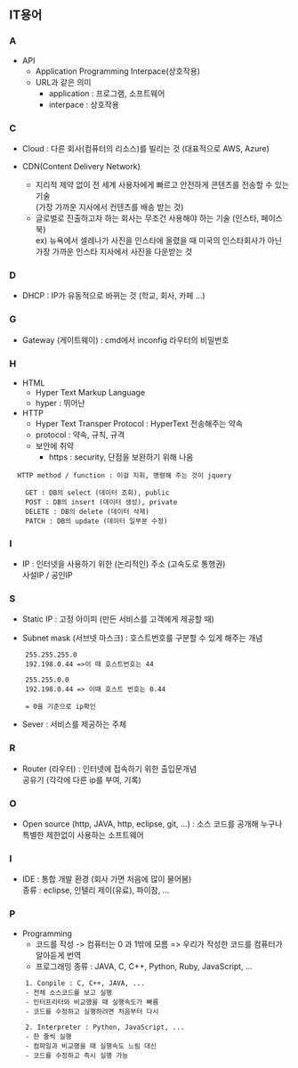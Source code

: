 ## IT용어

### A
- API
  - Application Programming Interpace(상호작용)
  - URL과 같은 의미
    - application : 프로그램, 소프트웨어
    - interpace : 상호작용
### C
- Cloud : 다른 회사(컴퓨터의 리소스)를 빌리는 것 (대표적으로 AWS, Azure)

- CDN(Content Delivery Network)
  - 지리적 제약 없이 전 세계 사용자에게 빠르고 안전하게 콘텐츠를 전송할 수 있는 기술  
(가장 가까운 지사에서 컨텐츠를 배송 받는 것)  
  - 글로벌로 진출하고자 하는 회사는 무조건 사용해야 하는 기술 (인스타, 페이스북)  
    ex) 뉴욕에서 셀레나가 사진을 인스타에 올렸을 때
    미국의 인스타회사가 아닌 가장 가까운 인스타 지사에서 사진을 다운받는 것

### D
- DHCP : IP가 유동적으로 바뀌는 것 (학교, 회사, 카페 ...)

### G
- Gateway (게이트웨이) : cmd에서 inconfig 라우터의 비밀번호  

### H
- HTML 
  - Hyper Text Markup Language
  - hyper : 뛰어난
- HTTP 
  - Hyper Text Transper Protocol : HyperText 전송해주는 약속
  - protocol : 약속, 규칙, 규격
  - 보안에 취약
    - https : security, 단점을 보완하기 위해 나옴
```
  HTTP method / function : 이걸 지휘, 명령해 주는 것이 jquery

    GET : DB의 select (데이터 조회), public
    POST : DB의 insert (데이터 생성), private
    DELETE : DB의 delete (데이터 삭제)
    PATCH : DB의 update (데이터 일부분 수정)
```
### I
- IP : 인터넷을 사용하기 위한 (논리적인) 주소 (고속도로 통행권)  
사설IP / 공인IP

### S
- Static IP : 고정 아이피 (만든 서비스를 고객에게 제공할 때)

- Subnet mask (서브넷 마스크) : 호스트번호를 구분할 수 있게 해주는 개념  
```
    255.255.255.0  
    192.198.0.44 =>이 때 호스트번호는 44  

    255.255.0.0  
    192.198.0.44 => 이때 호스트 번호는 0.44  
    
    = 0을 기준으로 ip확인  
```
- Sever : 서비스를 제공하는 주체

### R
- Router (라우터) : 인터넷에 접속하기 위한 출입문개념  
공유기 (각각에 다른 ip를 부여, 기록)

### O
- Open source (http, JAVA, http, eclipse, git, ...) : 소스 코드를 공개해 누구나 특별한 제한없이 사용하는 소프트웨어 

### I
- IDE : 통합 개발 환경 (회사 가면 처음에 많이 물어봄)  
종류 : eclipse, 인텔리 제이(유료), 파이참, ...

### P
- Programming
  - 코드를 작성 -> 컴퓨터는 0 과 1밖에 모름 => 우리가 작성한 코드를 컴퓨터가 알아듣게 번역
  - 프로그래밍 종류 : JAVA, C, C++, Python, Ruby, JavaScript, ...
```
    1. Conpile : C, C++, JAVA, ...
    - 전체 소스코드를 보고 실행
    - 인터프리터와 비교했을 때 실행속도가 빠름
    - 코드를 수정하고 실행하려면 처음부터 다시

    2. Interpreter : Python, JavaScript, ...
    - 한 줄씩 실행
    - 컴파일과 비교했을 때 실행속도 느림 대신 
    - 코드를 수정하고 즉시 실행 가능
```
